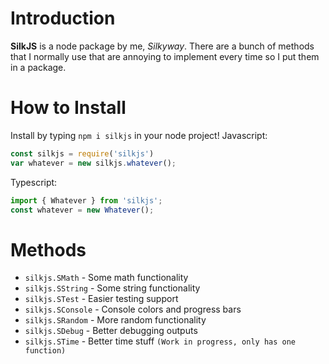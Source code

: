 # Introduction
**SilkJS** is a node package by me, *Silkyway*.
There are a bunch of methods that I normally use that are annoying to implement every time so I put them in a package.
# How to Install
Install by typing `npm i silkjs` in your node project!
Javascript:
```js
const silkjs = require('silkjs')
var whatever = new silkjs.whatever();
```
Typescript:
```js
import { Whatever } from 'silkjs';
const whatever = new Whatever();
```
# Methods
* `silkjs.SMath` - Some math functionality
* `silkjs.SString` - Some string functionality
* `silkjs.STest` - Easier testing support
* `silkjs.SConsole` - Console colors and progress bars
* `silkjs.SRandom` - More random functionality
* `silkjs.SDebug` - Better debugging outputs
* `silkjs.STime` - Better time stuff `(Work in progress, only has one function)`
